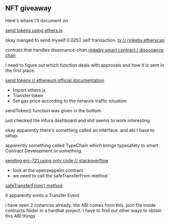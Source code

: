 ## NFT giveaway

Here's where I'll document on

[send tokens using ethers.js](https://ethereum.org/en/developers/tutorials/send-token-etherjs/)

okay manged to send myself 0.025Ξ self transaction.
[tx // rinkeby.etherscan](https://rinkeby.etherscan.io/tx/0xc15210125d4b77c20fb1481d1190bff1724181cb02af9b442363612fcc13009b)


contract that handles dissonance-chan
[rinkeby smart contract / dissonance chan](https://rinkeby.etherscan.io/address/0x74906df8744aeadeb3b480a03f791594a4937a8b#readContract)

I need to figure out which function deals with approvals and how it is sent in the first place.


[send tokens // ethereum official documentation](https://ethereum.org/en/developers/tutorials/send-token-etherjs/)

- Import ethers.js
- Transfer token
- Set gas price according to the network traffic situation



sendToken() function was given in the bottom.

just checked the infura dashboard and shit seems to work interesting.


okay apparently there's something called an interface.
and abi I have to setup.

apparently something called TypeChain which brings typesafety to smart Contract Development or something.

[sending erc-721 using only code // stackoverflow](https://stackoverflow.com/questions/72488060/can-i-send-an-nft-erc-721-to-a-wallet-using-only-code)

- look at the openzeppelin contract
- we need to call the safeTransferFrom method

[safeTransferFrom() method](https://docs.openzeppelin.com/contracts/3.x/api/token/erc721#IERC721-safeTransferFrom-address-address-uint256-bytes-)

it apparently emits a Transfer Event

i have seen 2 instances already. the ABI comes from this .json file inside contracts folder in a hardhat project. I have to find out other ways to obtain this ABI thingy

maybe its in thirdweb maybe it is not.

need to load that abi file and extract the abi file.

```js
abi_file = 'path'
abi = JSON.parse(data)['abi'];
// i guess?
```

interface?

btw contrac.connect(provider / signer)
if you give signer it'll act on behalf of that signer

okay this video / github has provided us information on how to actually pull it off

[yt vid // ethers js smart contract interaction](https://www.youtube.com/watch?v=GPc0t0Swct0)

[basic sample hardhat project](https://github.com/robertipk/EthersJS)
maybe I should be using a framework.

[ethers.js // abi formats](https://docs.ethers.io/v5/api/utils/abi/formats/#abi-formats--human-readable-abi)

also kinda helpful. I can't understand this yet however.


### metamask using etherscan write attempt.

```
0x42842e0e00000000000000000000000048bf6779fba7ec911da7420409a134c4d3ff5ca700000000000000000000000048bf6779fba7ec911da7420409a134c4d3ff5ca70000000000000000000000000000000000000000000000000000000000000000
```

copy raw transaction data?

parameters
```
Parameters:
[
  {
    "type": "address"
  },
  {
    "type": "address"
  },
  {
    "type": "uint256"
  }
]
```

[safeTransferFrom transaction gui](https://rinkeby.etherscan.io/tx/0xe7f22396f72d5dfad323a4385ee4c40d65952f20438aa994dc27d66030a82d4d)


original view
```
0x42842e0e00000000000000000000000048bf6779fba7ec911da7420409a134c4d3ff5ca700000000000000000000000048bf6779fba7ec911da7420409a134c4d3ff5ca70000000000000000000000000000000000000000000000000000000000000000
```

there's a better view out there, I have to find.

we need the entire abi for it to work, some sort of templating that you get only if you compile the smart contract.

[thirdweb sdk // view & interact with contracts.](https://portal.thirdweb.com/dashboard/view-and-interact-with-contracts)

this was exactly what I was looking for.

never mind, found the button for the contract ABI, that is fucking crazy.


apparently there's a huge issue with using js require for some reason

using `require()` somehow has some cachine issues if you alter the js file and unit tests would somehow fail as well.


well bruh look at this.
i had trouble with json fucking imports.

and I have performance issues or something or some fucking shit like that.

Contract variable does sorta contain the functions.

the supply and contract stuff kinda works


```js
let contract = new ethers.Contract(CONTRACT, dissonanceABI, wallet);

// console.log(contract)

(async () => {
  const name = await contract.name();
  const symbol = await contract.symbol();
  // const decimals = await contract.decimals();
  const totalSupply = await contract.totalSupply();

  console.log(
    `${symbol} (${name}) total supply is ${totalSupply}`
  );
})();
```

for some reason safeTransferFrom is still not a function
the ABI formats are kinda different


[stackoverflow // call contract functions using ethers.js](https://ethereum.stackexchange.com/questions/120817/how-to-call-a-contract-function-method-using-ethersjs)

```js
const abi = [
      "function name() public view returns (string)",
      "function symbol() public view returns (string)",
      "function decimals() public view returns (uint8)",
      "function totalSupply() public view returns (uint256)",
      "function approve(address _spender, uint256 _value) public returns (bool success)"]
```
this what their abi looks like.
okay maybe the fact that I tried to format it was the damn issue.

created `disonanceABI2.json` so that that in-case that was the issue.

[stackoverflow // call contract functions using ethers.js](https://ethereum.stackexchange.com/questions/120817/how-to-call-a-contract-function-method-using-ethersjs)

says other things too
**state-changing contract methods**


overloaded function? like there's a difference?
I was correct it was the fucking spaces that wasn't accepted, but also I need to use the wait function for real.

holy fucking shit this actually worked and I love myself
[successful safeTransferFrom method call // rinkeby.etherscan](https://rinkeby.etherscan.io/tx/0x0148c0a7b9112f7e0aff4900bb7d8d7b9cb5bd3070acd740190fa6a518d8da13)

okay time to commit I guess

time to work on `utils.js` that handles addresses and listing them and similar things.

i'm unable to find a solution for the gasEstimate.